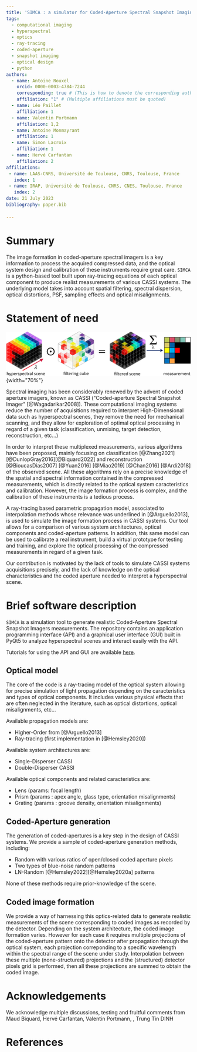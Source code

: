 ```yaml
---
title: 'SIMCA : a simulator for Coded-Aperture Spectral Snapshot Imaging (CASSI)'
tags:
  - computational imaging
  - hyperspectral
  - optics
  - ray-tracing
  - coded-aperture
  - snapshot imaging
  - optical design
  - python
authors:
  - name: Antoine Rouxel
    orcid: 0000-0003-4784-7244
    corresponding: true # (This is how to denote the corresponding author)
    affiliation: "1" # (Multiple affiliations must be quoted)
  - name: Léo Paillet
    affiliation: 1
  - name: Valentin Portmann
    affiliation: 1,2
  - name: Antoine Monmayrant
    affiliation: 1
  - name: Simon Lacroix
    affiliation: 1
  - name: Hervé Carfantan
    affiliation: 2
affiliations:
 - name: LAAS-CNRS, Université de Toulouse, CNRS, Toulouse, France
   index: 1
 - name: IRAP, Université de Toulouse, CNRS, CNES, Toulouse, France
   index: 2
date: 21 July 2023
bibliography: paper.bib

---
```


# Summary

The image formation in coded-aperture spectral imagers is a key information to process the acquired compressed data, and the optical system design and calibration of these instruments require great care. 
`SIMCA` is a python-based tool built upon ray-tracing equations of each optical component to produce realist measurements of various CASSI systems.
The underlying model takes into account spatial filtering, spectral dispersion, optical distortions, PSF, sampling effects and optical misalignments.

# Statement of need
![Working principle of a Double-Disperser CASSI.\label{fig:DD-CASSI}](DD-CASSI.png){width="70%"}


Spectral imaging has been considerably renewed by the advent of coded aperture imagers, known as CASSI ("Coded-aperture Spectral Snapshot Imager" [@Wagadarikar2008]). 
These computational imaging systems reduce the number of acquisitions required to interpret High-Dimensional data such as hyperspectral scenes, they remove the need for mechanical scanning, and they allow for exploration of optimal optical processing in regard of a given task (classification, unmixing, target detection, reconstruction, etc...) 


In order to interpret these multiplexed measurements, various algorithms have been proposed, mainly focusing on classification [@Zhang2021][@DunlopGray2016][@Biquard2022] and reconstruction [@BioucasDias2007] [@Yuan2016] [@Miao2019] [@Chan2016] [@Ardi2018] of the observed scene.
All these algorithms rely on a precise knowledge of the spatial and spectral information contained in the compressed measurements, which is directly related to the optical system caracteristics and calibration.
However, the image formation process is complex, and the calibration of these instruments is a tedious process.

A ray-tracing based parametric propagation model, associated to interpolation methods whose relevance was underlined in [@Arguello2013], is used to simulate the image formation process in CASSI systems.
Our tool allows for a comparison of various system architectures, optical components and coded-aperture patterns.
In addition, this same model can be used to calibrate a real instrument, build a virtual prototype for testing and training, and explore the optical processing of the compressed measurements in regard of a given task.

Our contribution is motivated by the lack of tools to simulate CASSI systems acquisitions precisely, and the lack of knowledge on the optical characteristics and the coded aperture needed to interpret a hyperspectral scene.


# Brief software description

`SIMCA` is a simulation tool to generate realistic Coded-Aperture Spectral Snapshot Imagers measurements.
The repository contains an application programming interface (API) and a graphical user interface (GUI) built in PyQt5 to analyze hyperspectral scenes and interact easily with the API.

Tutorials for using the API and GUI are available [here](https://arouxel.gitlab.io/simca-documentation/).


## Optical model
The core of the code is a ray-tracing model of the optical system allowing for precise simulation of light propagation depending on the caracteristics and types of optical components.
It includes various physical effects that are often neglected in the literature, such as optical distortions, optical misalignments, etc...

Available propagation models are:
* Higher-Order from [@Arguello2013]
* Ray-tracing (first implementation in [@Hemsley2020])

Available system architectures are:
* Single-Disperser CASSI
* Double-Disperser CASSI

Available optical components and related caracteristics are:
* Lens (params: focal length)
* Prism (params : apex angle, glass type, orientation misalignments)
* Grating (params : groove density, orientation misalignments)

## Coded-Aperture generation

The generation of coded-apertures is a key step in the design of CASSI systems.
We provide a sample of coded-aperture generation methods, including:
* Random with various ratios of open/closed coded aperture pixels
* Two types of blue-noise random patterns
* LN-Random [@Hemsley2022][@Hemsley2020a] patterns

None of these methods require prior-knowledge of the scene.


## Coded image formation
  
We provide a way of harnessing this optics-related data to generate realistic measurements of the scene corresponding to coded images as recorded by the detector.
Depending on the system architecture, the coded image formation varies.
However for each case it requires multiple projections of the coded-aperture pattern onto the detector after propagation through the optical system, each projection correponding to a specific wavelength within the spectral range of the scene under study.
Interpolation between these multiple (none-structured) projections and the (structured) detector pixels grid is performed, then all these projections are summed to obtain the coded image.




# Acknowledgements

We acknowledge multiple discussions, testing and fruitful comments from Maud Biquard, Hervé Carfantan, Valentin Portmann, , Trung Tin DINH


# References

